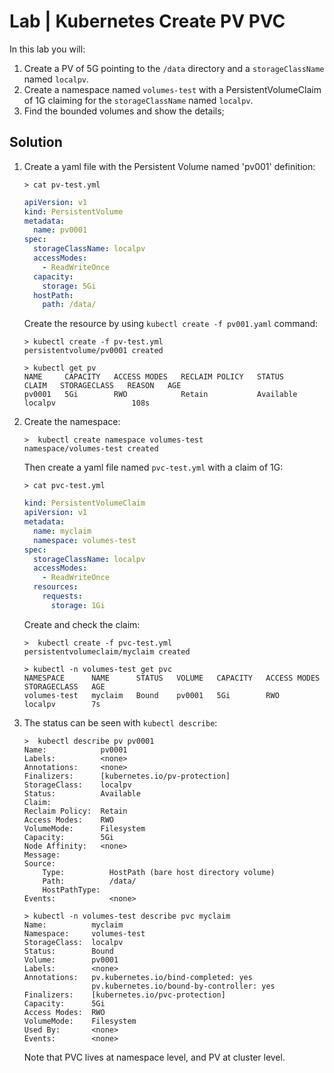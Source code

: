 # Lab | Kubernetes Create PV PVC

In this lab you will:

1. Create a PV of 5G pointing to the `/data` directory and a `storageClassName` named `localpv`.
2. Create a namespace named `volumes-test` with a PersistentVolumeClaim of 1G claiming for the `storageClassName` named `localpv`.
3. Find the bounded volumes and show the details;

## Solution

1. Create a yaml file with the Persistent Volume named 'pv001' definition:

   ```console
   > cat pv-test.yml
   ```
   
   ```yaml
   apiVersion: v1
   kind: PersistentVolume
   metadata:
     name: pv0001
   spec:
     storageClassName: localpv
     accessModes:
       - ReadWriteOnce
     capacity:
       storage: 5Gi
     hostPath:
       path: /data/
   ```

   Create the resource by using `kubectl create -f pv001.yaml` command:

   ```console
   > kubectl create -f pv-test.yml
   persistentvolume/pv0001 created

   > kubectl get pv
   NAME     CAPACITY   ACCESS MODES   RECLAIM POLICY   STATUS      CLAIM   STORAGECLASS   REASON   AGE
   pv0001   5Gi        RWO            Retain           Available           localpv                 108s
   ```

2. Create the namespace:

   ```console
   >  kubectl create namespace volumes-test
   namespace/volumes-test created
   ```

   Then create a yaml file named `pvc-test.yml` with a claim of 1G:

   ```console
   > cat pvc-test.yml
   ```

   ```yaml
   kind: PersistentVolumeClaim
   apiVersion: v1
   metadata:
     name: myclaim
     namespace: volumes-test
   spec:
     storageClassName: localpv
     accessModes:
       - ReadWriteOnce
     resources:
       requests:
         storage: 1Gi
   ```

   Create and check the claim:

   ```console
   >  kubectl create -f pvc-test.yml
   persistentvolumeclaim/myclaim created

   > kubectl -n volumes-test get pvc
   NAMESPACE      NAME      STATUS   VOLUME   CAPACITY   ACCESS MODES   STORAGECLASS   AGE
   volumes-test   myclaim   Bound    pv0001   5Gi        RWO            localpv        7s
   ```

3. The status can be seen with `kubectl describe`:

   ```console
   >  kubectl describe pv pv0001
   Name:            pv0001
   Labels:          <none>
   Annotations:     <none>
   Finalizers:      [kubernetes.io/pv-protection]
   StorageClass:    localpv
   Status:          Available
   Claim:           
   Reclaim Policy:  Retain
   Access Modes:    RWO
   VolumeMode:      Filesystem
   Capacity:        5Gi
   Node Affinity:   <none>
   Message:         
   Source:
       Type:          HostPath (bare host directory volume)
       Path:          /data/
       HostPathType:  
   Events:            <none>

   > kubectl -n volumes-test describe pvc myclaim 
   Name:          myclaim
   Namespace:     volumes-test
   StorageClass:  localpv
   Status:        Bound
   Volume:        pv0001
   Labels:        <none>
   Annotations:   pv.kubernetes.io/bind-completed: yes
                  pv.kubernetes.io/bound-by-controller: yes
   Finalizers:    [kubernetes.io/pvc-protection]
   Capacity:      5Gi
   Access Modes:  RWO
   VolumeMode:    Filesystem
   Used By:       <none>
   Events:        <none>
   ```

   Note that PVC lives at namespace level, and PV at cluster level.
